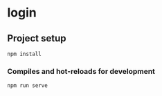 # login

## Project setup
```
npm install
```

### Compiles and hot-reloads for development
```
npm run serve
```



